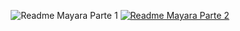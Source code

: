 <p align="center">
  <img src="https://i.ibb.co/jZgYwPg/PRIMEIRA-PARTE.png" alt="Readme Mayara Parte 1" />
  <a href=https://www.linkedin.com/in/mayaraujomoraes target="blank">
  <img src="https://i.ibb.co/JxSGnDJ/SEGUNDA-PARTE.png" alt="Readme Mayara Parte 2" />
  </a>
</p>
